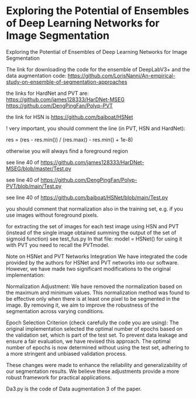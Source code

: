# Exploring the Potential of Ensembles of Deep Learning Networks for Image Segmentation
Exploring the Potential of Ensembles of Deep Learning Networks for Image Segmentation

The link for downloading the code for the ensemble of DeepLabV3+ and the data augmentation code: https://github.com/LorisNanni/An-empirical-study-on-ensemble-of-segmentation-approaches

the links for HardNet and PVT are: https://github.com/james128333/HarDNet-MSEG https://github.com/DengPingFan/Polyp-PVT

the link for HSN is https://github.com/baiboat/HSNet

! very important, you should comment the line (in PVT, HSN and HardNet):

res = (res - res.min()) / (res.max() - res.min() + 1e-8)

otherwise you will always find a foreground region

see line 40 of https://github.com/james128333/HarDNet-MSEG/blob/master/Test.py

see line 40 of https://github.com/DengPingFan/Polyp-PVT/blob/main/Test.py

see line 40 of https://github.com/baiboat/HSNet/blob/main/Test.py

you should comment that normalization also in the training set, e.g. if you use images without foreground pixels.


for extracting the set of images for each test image using HSN and PVT (instead of the single image obtained summing the output of the set of sigmoid function) see test_fus.py In that file: model = HSNet() for using it with PVT you need to recall the PVTmodel.



Note on HSNet and PVT Networks Integration
We have integrated the code provided by the authors for HSNet and PVT networks into our software. However, we have made two significant modifications to the original implementation:

Normalization Adjustment: We have removed the normalization based on the maximum and minimum values. This normalization method was found to be effective only when there is at least one pixel to be segmented in the image. By removing it, we aim to improve the robustness of the segmentation across varying conditions.

Epoch Selection Criterion (check carefully the code you are using): The original implementation selected the optimal number of epochs based on the validation set, which is part of the test set. To prevent data leakage and ensure a fair evaluation, we have revised this approach. The optimal number of epochs is now determined without using the test set, adhering to a more stringent and unbiased validation process.

These changes were made to enhance the reliability and generalizability of our segmentation results. We believe these adjustments provide a more robust framework for practical applications.




Da3.py is the code of Data augmentation 3 of the paper. 
